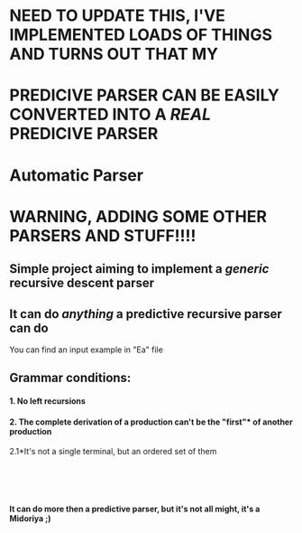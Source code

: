 # NEED TO UPDATE THIS, I'VE IMPLEMENTED LOADS OF THINGS AND TURNS OUT THAT MY
# PREDICIVE PARSER CAN BE EASILY CONVERTED INTO A *REAL* PREDICIVE PARSER
# Automatic Parser
# WARNING, ADDING SOME OTHER PARSERS AND STUFF!!!!
## Simple project aiming to implement a *generic* recursive descent parser
## It can do *anything* a predictive recursive parser can do
You can find an input example in "Ea" file
## Grammar conditions:
#### 1. No left recursions
#### 2. The complete derivation of a production can't be the "first"\* of another production
2.1\*It's not a single terminal, but an ordered set of them




<br><br><br>
#### It can do more then a predictive parser, but it's not all might, it's a Midoriya ;)
